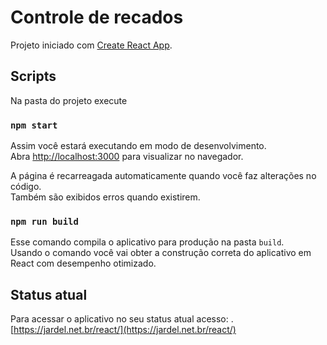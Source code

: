 # Controle de recados

Projeto iniciado com [Create React App](https://github.com/facebook/create-react-app).

## Scripts

Na pasta do projeto execute

### `npm start`

Assim você estará executando em modo de desenvolvimento.\
Abra [http://localhost:3000](http://localhost:3000) para visualizar no navegador.

A página é recarreagada automaticamente quando você faz alterações no código.\
Também são exibidos erros quando existirem.

### `npm run build`

Esse comando compila o aplicativo para produção na pasta `build`.\
Usando o comando você vai obter a construção correta do aplicativo em React com desempenho otimizado.

## Status atual
Para acessar o aplicativo no seu status atual acesso: .\
[https://jardel.net.br/react/](https://jardel.net.br/react/)
